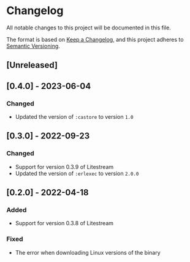 # Changelog

All notable changes to this project will be documented in this file.

The format is based on [Keep a Changelog](https://keepachangelog.com/en/1.0.0/),
and this project adheres to [Semantic Versioning](https://semver.org/spec/v2.0.0.html).

## [Unreleased]

## [0.4.0] - 2023-06-04

### Changed

- Updated the version of `:castore` to version `1.0`

## [0.3.0] - 2022-09-23

### Changed

- Support for version 0.3.9 of Litestream
- Updated the version of `:erlexec` to version `2.0.0`

## [0.2.0] - 2022-04-18

### Added

- Support for version 0.3.8 of Litestream

### Fixed

- The error when downloading Linux versions of the binary
